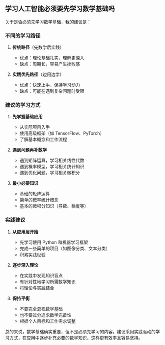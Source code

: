 ## 学习人工智能必须要先学习数学基础吗

关于是否必须先学习数学基础，我的建议是：

### 不同的学习路径

1. **传统路径**（先数学后实践）
   - 优点：理论基础扎实，理解更深入
   - 缺点：周期长，容易产生挫败感

2. **实践优先路径**（边用边学）
   - 优点：快速上手，保持学习动力
   - 缺点：可能在遇到复杂问题时受限

### 建议的学习方式

1. **先掌握基础应用**
   - 从实际项目入手
   - 使用高级框架（如 TensorFlow、PyTorch）
   - 了解基本概念和工作流程

2. **遇到问题再补数学**
   - 遇到矩阵运算，学习相关线性代数
   - 遇到概率模型，学习相关统计知识
   - 遇到优化问题，学习相关微积分

3. **最小必要知识**
   - 基础的矩阵运算
   - 简单的概率统计概念
   - 基本的微积分知识（导数、梯度等）

### 实践建议

1. **从应用层开始**
   - 先学习使用 Python 和机器学习框架
   - 完成一些简单的项目（如图像分类、文本分类）
   - 积累实践经验

2. **逐步深入理论**
   - 在实践中发现知识盲点
   - 有针对性地学习所需数学知识
   - 将理论与实践结合

3. **保持平衡**
   - 不要完全忽视数学基础
   - 也不要过分追求数学完备性
   - 根据个人目标和工作需求调整

总的来说，数学基础确实重要，但不是必须先学习的内容。建议采用实践驱动的学习方式，在应用中逐步补充必要的数学知识，这样更有效率且容易坚持。